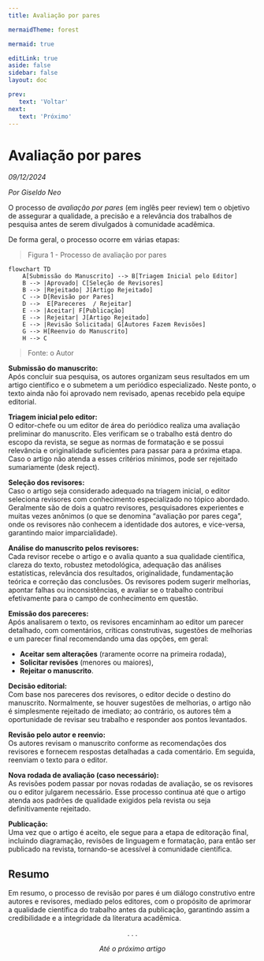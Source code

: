 ```yaml
---
title: Avaliação por pares

mermaidTheme: forest

mermaid: true

editLink: true
aside: false
sidebar: false
layout: doc

prev:
   text: 'Voltar'
next:
   text: 'Próximo'
---
```


# Avaliação por pares

_09/12/2024_

_Por Giseldo Neo_

O processo de *avaliação por pares* (em inglês peer review) tem o objetivo de assegurar a qualidade, a precisão e a relevância dos trabalhos de pesquisa antes de serem divulgados à comunidade acadêmica.

De forma geral, o processo ocorre em várias etapas:

> Figura 1 - Processo de avaliação por pares
```mermaid
flowchart TD
    A[Submissão do Manuscrito] --> B[Triagem Inicial pelo Editor]
    B --> |Aprovado| C[Seleção de Revisores]
    B --> |Rejeitado| J[Artigo Rejeitado]
    C --> D[Revisão por Pares]
    D -->  E[Pareceres  / Rejeitar]
    E --> |Aceitar| F[Publicação]
    E --> |Rejeitar| J[Artigo Rejeitado]
    E --> |Revisão Solicitada| G[Autores Fazem Revisões]
    G --> H[Reenvio do Manuscrito]
    H --> C
```
> Fonte: o Autor

**Submissão do manuscrito:**  
   Após concluir sua pesquisa, os autores organizam seus resultados em um artigo científico e o submetem a um periódico especializado. Neste ponto, o texto ainda não foi aprovado nem revisado, apenas recebido pela equipe editorial.

**Triagem inicial pelo editor:**  
   O editor-chefe ou um editor de área do periódico realiza uma avaliação preliminar do manuscrito. Eles verificam se o trabalho está dentro do escopo da revista, se segue as normas de formatação e se possui relevância e originalidade suficientes para passar para a próxima etapa. Caso o artigo não atenda a esses critérios mínimos, pode ser rejeitado sumariamente (desk reject).

**Seleção dos revisores:**  
   Caso o artigo seja considerado adequado na triagem inicial, o editor seleciona revisores com conhecimento especializado no tópico abordado. Geralmente são de dois a quatro revisores, pesquisadores experientes e muitas vezes anônimos (o que se denomina “avaliação por pares cega”, onde os revisores não conhecem a identidade dos autores, e vice-versa, garantindo maior imparcialidade).

**Análise do manuscrito pelos revisores:**  
   Cada revisor recebe o artigo e o avalia quanto a sua qualidade científica, clareza do texto, robustez metodológica, adequação das análises estatísticas, relevância dos resultados, originalidade, fundamentação teórica e correção das conclusões. Os revisores podem sugerir melhorias, apontar falhas ou inconsistências, e avaliar se o trabalho contribui efetivamente para o campo de conhecimento em questão.

**Emissão dos pareceres:**  
   Após analisarem o texto, os revisores encaminham ao editor um parecer detalhado, com comentários, críticas construtivas, sugestões de melhorias e um parecer final recomendando uma das opções, em geral:  
   - **Aceitar sem alterações** (raramente ocorre na primeira rodada),  
   - **Solicitar revisões** (menores ou maiores),  
   - **Rejeitar o manuscrito**.

**Decisão editorial:**  
   Com base nos pareceres dos revisores, o editor decide o destino do manuscrito. Normalmente, se houver sugestões de melhorias, o artigo não é simplesmente rejeitado de imediato; ao contrário, os autores têm a oportunidade de revisar seu trabalho e responder aos pontos levantados.

**Revisão pelo autor e reenvio:**  
   Os autores revisam o manuscrito conforme as recomendações dos revisores e fornecem respostas detalhadas a cada comentário. Em seguida, reenviam o texto para o editor.

**Nova rodada de avaliação (caso necessário):**  
   As revisões podem passar por novas rodadas de avaliação, se os revisores ou o editor julgarem necessário. Esse processo continua até que o artigo atenda aos padrões de qualidade exigidos pela revista ou seja definitivamente rejeitado.

**Publicação:**  
   Uma vez que o artigo é aceito, ele segue para a etapa de editoração final, incluindo diagramação, revisões de linguagem e formatação, para então ser publicado na revista, tornando-se acessível à comunidade científica.

## Resumo

Em resumo, o processo de revisão por pares é um diálogo construtivo entre autores e revisores, mediado pelos editores, com o propósito de aprimorar a qualidade científica do trabalho antes da publicação, garantindo assim a credibilidade e a integridade da literatura acadêmica.

<center>. . .</center>

_<center>Até o próximo artigo</center>_

<Layout />

